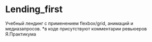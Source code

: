 # Lending_first
Учебный лендинг с применением flexbox/grid, анимаций и медиазапросов.
*в коде присутствуют комментарии ревьюеров Я.Практикума
